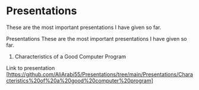 # Presentations

These are the most important presentations I have given so far.

Presentations
These are the most important presentations I have given so far.

1. Characteristics of a Good Computer Program

Link to presentation [https://github.com/AliArabi55/Presentations/tree/main/Presentations/Characteristics%20of%20a%20good%20computer%20program]

